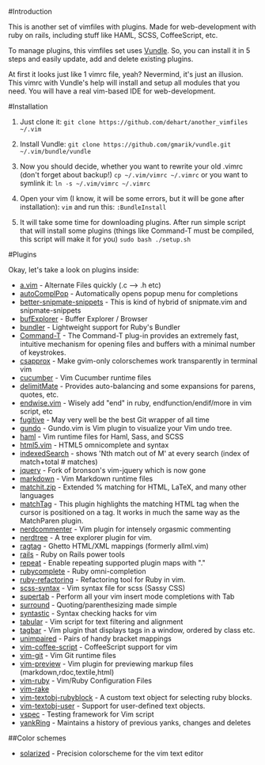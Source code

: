 #Introduction

This is another set of vimfiles with plugins. Made for web-development with ruby on rails, including stuff like HAML, SCSS, CoffeeScript, etc.

To manage plugins, this vimfiles set uses [Vundle](https://github.com/gmarik/vundle). So, you can install it in 5 steps and easily update, add and delete existing plugins.

At first it looks just like 1 vimrc file, yeah? Nevermind, it's just an illusion. This vimrc with Vundle's help will install and setup all modules that you need. You will have a real vim-based IDE for web-development. 

#Installation

1. Just clone it:
`git clone https://github.com/dehart/another_vimfiles ~/.vim`

2. Install Vundle:
`git clone https://github.com/gmarik/vundle.git ~/.vim/bundle/vundle`

3. Now you should decide, whether you want to rewrite your old .vimrc (don't forget about backup!)
`cp ~/.vim/vimrc ~/.vimrc` or you want to symlink it:
`ln -s ~/.vim/vimrc ~/.vimrc`

4. Open your vim (I know, it will be some errors, but it will be gone after installation):
`vim` and run this:
`:BundleInstall`

5. It will take some time for downloading plugins. After run simple script that will install some plugins (things like Command-T must be compiled, this script will make it for you)
`sudo bash ./setup.sh`

#Plugins

Okay, let's take a look on plugins inside:

 - [a.vim](https://github.com/vim-scripts/a.vim) - Alternate Files quickly (.c --> .h etc)
 - [autoComplPop](https://github.com/vim-scripts/AutoComplPop) - Automatically opens popup menu for completions
 - [better-snipmate-snippets](https://github.com/bartekd/better-snipmate-snippets) - This is kind of hybrid of snipmate.vim and snipmate-snippets
 - [bufExplorer](https://github.com/vim-scripts/bufexplorer.zip) - Buffer Explorer / Browser
 - [bundler](https://github.com/tpope/vim-bundler) - Lightweight support for Ruby's Bundler
 - [Command-T](https://github.com/wincent/Command-T) - The Command-T plug-in provides an extremely fast, intuitive mechanism for
opening files and buffers with a minimal number of keystrokes.
 - [csapprox](https://github.com/godlygeek/csapprox) - Make gvim-only colorschemes work transparently in terminal vim
 - [cucumber](https://github.com/tpope/vim-cucumber) - Vim Cucumber runtime files
 - [delimitMate](https://github.com/vim-scripts/delimitMate.vim) - Provides auto-balancing and some expansions for parens, quotes, etc.
 - [endwise.vim](https://github.com/tpope/vim-endwise) - Wisely add "end" in ruby, endfunction/endif/more in vim script, etc
 - [fugitive](https://github.com/tpope/vim-fugitive) - May very well be the best Git wrapper of all time
 - [gundo](https://github.com/sjl/gundo.vim) - Gundo.vim is Vim plugin to visualize your Vim undo tree.
 - [haml](tpope/vim-haml) - Vim runtime files for Haml, Sass, and SCSS
 - [html5.vim](https://github.com/othree/html5.vim) - HTML5 omnicomplete and syntax
 - [indexedSearch](https://github.com/vim-scripts/IndexedSearch) - shows 'Nth match out of M' at every search (index of match+total # matches)
 - [jquery](https://github.com/itspriddle/vim-jquery) - Fork of bronson's vim-jquery which is now gone
 - [markdown](https://github.com/tpope/vim-markdown) - Vim Markdown runtime files
 - [matchit.zip](https://github.com/vim-scripts/matchit.zip) - Extended % matching for HTML, LaTeX, and many other languages
 - [matchTag](https://github.com/gregsexton/MatchTag) - This plugin highlights the matching HTML tag when the cursor is positioned on a tag. It works in much the same way as the MatchParen plugin.
 - [nerdcommenter](https://github.com/scrooloose/nerdcommenter) - Vim plugin for intensely orgasmic commenting
 - [nerdtree](https://github.com/scrooloose/nerdtree) - A tree explorer plugin for vim.
 - [ragtag](https://github.com/tpope/vim-ragtag) - Ghetto HTML/XML mappings (formerly allml.vim)
 - [rails](https://github.com/tpope/vim-rails) - Ruby on Rails power tools
 - [repeat](https://github.com/tpope/vim-repeat) - Enable repeating supported plugin maps with "."
 - [rubycomplete](https://github.com/vim-scripts/rubycomplete.vim) - Ruby omni-completion
 - [ruby-refactoring](https://github.com/ecomba/vim-ruby-refactoring) - Refactoring tool for Ruby in vim.
 - [scss-syntax](https://github.com/cakebaker/scss-syntax.vim) - Vim syntax file for scss (Sassy CSS)
 - [supertab](https://github.com/ervandew/supertab) - Perform all your vim insert mode completions with Tab
 - [surround](https://github.com/tpope/vim-surround) - Quoting/parenthesizing made simple
 - [syntastic](https://github.com/scrooloose/syntastic) - Syntax checking hacks for vim
 - [tabular](https://github.com/godlygeek/tabular) - Vim script for text filtering and alignment
 - [tagbar](https://github.com/majutsushi/tagbar) - Vim plugin that displays tags in a window, ordered by class etc.
 - [unimpaired](https://github.com/tpope/vim-unimpaired) - Pairs of handy bracket mappings
 - [vim-coffee-script](https://github.com/kchmck/vim-coffee-script) - CoffeeScript support for vim
 - [vim-git](https://github.com/tpope/vim-git) - Vim Git runtime files
 - [vim-preview](https://github.com/greyblake/vim-preview) - Vim plugin for previewing markup files (markdown,rdoc,textile,html)
 - [vim-ruby](https://github.com/vim-ruby/vim-ruby) - Vim/Ruby Configuration Files
 - [vim-rake](https://github.com/tpope/vim-rake)
 - [vim-textobj-rubyblock](https://github.com/nelstrom/vim-textobj-rubyblock) - A custom text object for selecting ruby blocks.
 - [vim-textobj-user](https://github.com/kana/vim-textobj-user) - Support for user-defined text objects. 
 - [vspec](https://github.com/kana/vim-vspec) - Testing framework for Vim script
 - [yankRing](https://github.com/vim-scripts/YankRing.vim) - Maintains a history of previous yanks, changes and deletes

 ##Color schemes
 - [solarized](https://github.com/altercation/vim-colors-solarized) - Precision colorscheme for the vim text editor
 
 
 